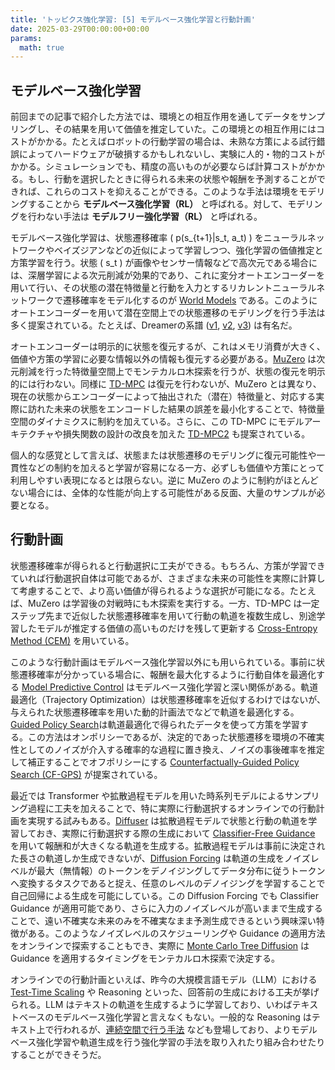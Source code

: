```yaml
---
title: 'トッピクス強化学習: [5] モデルベース強化学習と行動計画'
date: 2025-03-29T00:00:00+00:00  
params:  
  math: true
---
```


## モデルベース強化学習

前回までの記事で紹介した方法では、環境との相互作用を通してデータをサンプリングし、その結果を用いて価値を推定していた。この環境との相互作用にはコストがかかる。たとえばロボットの行動学習の場合は、未熟な方策による試行錯誤によってハードウェアが破損するかもしれないし、実験に人的・物的コストがかかる。シミュレーションでも、精度の高いものが必要ならば計算コストがかかる。もし、行動を選択したときに得られる未来の状態や報酬を予測することができれば、これらのコストを抑えることができる。このような手法は環境をモデリングすることから **モデルベース強化学習（RL）** と呼ばれる。対して、モデリングを行わない手法は **モデルフリー強化学習（RL）** と呼ばれる。

モデルベース強化学習は、状態遷移確率 \( p(s_{t+1}|s_t, a_t) \) をニューラルネットワークやベイズジアンなどの近似によって学習しつつ、強化学習の価値推定と方策学習を行う。状態 \( s_t \) が画像やセンサー情報などで高次元である場合には、深層学習による次元削減が効果的であり、これに変分オートエンコーダーを用いて行い、その状態の潜在特徴量と行動を入力とするリカレントニューラルネットワークで遷移確率をモデル化するのが [World Models](https://arxiv.org/abs/1803.10122) である。このようにオートエンコーダーを用いて潜在空間上での状態遷移のモデリングを行う手法は多く提案されている。たとえば、Dreamerの系譜 ([v1](https://arxiv.org/abs/1912.01603), [v2](https://arxiv.org/abs/2010.02193), [v3](https://arxiv.org/abs/2301.04104)) は有名だ。

オートエンコーダーは明示的に状態を復元するが、これはメモリ消費が大きく、価値や方策の学習に必要な情報以外の情報も復元する必要がある。[MuZero](https://arxiv.org/abs/1911.08265) は次元削減を行った特徴量空間上でモンテカルロ木探索を行うが、状態の復元を明示的には行わない。同様に [TD-MPC](https://arxiv.org/abs/2203.04955) は復元を行わないが、MuZero とは異なり、現在の状態からエンコーダーによって抽出された（潜在）特徴量と、対応する実際に訪れた未来の状態をエンコードした結果の誤差を最小化することで、特徴量空間のダイナミクスに制約を加えている。さらに、この TD-MPC にモデルアーキテクチャや損失関数の設計の改良を加えた [TD-MPC2](http://arxiv.org/abs/2310.16828) も提案されている。

個人的な感覚として言えば、状態または状態遷移のモデリングに復元可能性や一貫性などの制約を加えると学習が容易になる一方、必ずしも価値や方策にとって利用しやすい表現になるとは限らない。逆に MuZero のように制約がほとんどない場合には、全体的な性能が向上する可能性がある反面、大量のサンプルが必要となる。

## 行動計画

状態遷移確率が得られると行動選択に工夫ができる。もちろん、方策が学習できていれば行動選択自体は可能であるが、さまざまな未来の可能性を実際に計算して考慮することで、より高い価値が得られるような選択が可能になる。たとえば、MuZero は学習後の対戦時にも木探索を実行する。一方、TD-MPC は一定ステップ先まで近似した状態遷移確率を用いて行動の軌道を複数生成し、別途学習したモデルが推定する価値の高いものだけを残して更新する [Cross-Entropy Method (CEM)](https://en.wikipedia.org/wiki/Cross-entropy_method) を用いている。

このような行動計画はモデルベース強化学習以外にも用いられている。事前に状態遷移確率が分かっている場合に、報酬を最大化するように行動自体を最適化する [Model Predictive Control](https://en.wikipedia.org/wiki/Model_predictive_control) はモデルベース強化学習と深い関係がある。軌道最適化（Trajectory Optimization）は状態遷移確率を近似するわけではないが、与えられた状態遷移確率を用いた動的計画法でなどで軌道を最適化する。[Guided Policy Search](https://proceedings.mlr.press/v28/levine13.html)は軌道最適化で得られたデータを使って方策を学習する。この方法はオンポリシーであるが、決定的であった状態遷移を環境の不確実性としてのノイズが介入する確率的な過程に置き換え、ノイズの事後確率を推定して補正することでオフポリシーにする [Counterfactually-Guided Policy Search (CF-GPS)](https://arxiv.org/abs/1811.06272) が提案されている。

最近では Transformer や拡散過程モデルを用いた時系列モデルによるサンプリング過程に工夫を加えることで、特に実際に行動選択するオンラインでの行動計画を実現する試みもある。[Diffuser](https://arxiv.org/abs/2205.09991) は拡散過程モデルで状態と行動の軌道を学習しておき、実際に行動選択する際の生成において [Classifier-Free Guidance](https://arxiv.org/abs/2207.12598) を用いて報酬和が大きくなる軌道を生成する。拡散過程モデルは事前に決定された長さの軌道しか生成できないが、[Diffusion Forcing](https://arxiv.org/abs/2407.01392) は軌道の生成をノイズレベルが最大（無情報）のトークンをデノイジングしてデータ分布に従うトークンへ変換するタスクであると捉え、任意のレベルのデノイジングを学習することで自己回帰による生成を可能にしている。この Diffusion Forcing でも Classifier Guidance が適用可能であり、さらに入力のノイズレベルが高いままで生成することで、遠い不確実な未来のみを不確実なまま予測生成できるという興味深い特徴がある。このようなノイズレベルのスケジューリングや Guidance の適用方法をオンラインで探索することもでき、実際に [Monte Carlo Tree Diffusion](https://arxiv.org/abs/2502.07202) は Guidance を適用するタイミングをモンテカルロ木探索で決定する。

オンラインでの行動計画といえば、昨今の大規模言語モデル（LLM）における [Test-Time Scaling](https://arxiv.org/abs/2501.19393) や Reasoning といった、回答前の生成における工夫が挙げられる。LLM はテキストの軌道を生成するように学習しており、いわばテキストベースのモデルベース強化学習と言えなくもない。一般的な Reasoning はテキスト上で行われるが、[連続空間で行う手法](https://arxiv.org/abs/2412.06769) なども登場しており、よりモデルベース強化学習や軌道生成を行う強化学習の手法を取り入れたり組み合わせたりすることができそうだ。


